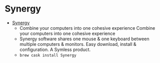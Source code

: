 # Synergy
- [Synergy](https://symless.com/synergy)
  -  Combine your computers into one cohesive experience Combine your computers into one cohesive experience
  - Synergy software shares one mouse & one keyboard between multiple computers & monitors. Easy download, install & configuration. A Symless product.
  - `brew cask install Synergy`
